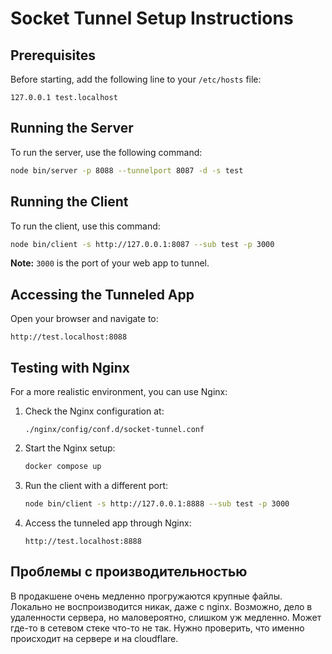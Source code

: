 # Socket Tunnel Setup Instructions

## Prerequisites

Before starting, add the following line to your `/etc/hosts` file:

```
127.0.0.1 test.localhost
```


## Running the Server

To run the server, use the following command:

```bash
node bin/server -p 8088 --tunnelport 8087 -d -s test
```

## Running the Client

To run the client, use this command:

```bash
node bin/client -s http://127.0.0.1:8087 --sub test -p 3000
```

**Note:** `3000` is the port of your web app to tunnel.

## Accessing the Tunneled App

Open your browser and navigate to:

```
http://test.localhost:8088
```

## Testing with Nginx

For a more realistic environment, you can use Nginx:

1. Check the Nginx configuration at:
   ```
   ./nginx/config/conf.d/socket-tunnel.conf
   ```
   

2. Start the Nginx setup:
   ```bash
   docker compose up
   ```



3. Run the client with a different port:
   ```bash
   node bin/client -s http://127.0.0.1:8888 --sub test -p 3000
   ```

4. Access the tunneled app through Nginx:
   ```
   http://test.localhost:8888
   ```

## Проблемы с производительностью
В продакшене очень медленно прогружаются крупные файлы. Локально не воспроизводится никак, даже с nginx. 
Возможно, дело в удаленности сервера, но маловероятно, слишком уж медленно.
Может где-то в сетевом стеке что-то не так. Нужно проверить, что именно происходит на сервере и на cloudflare.
